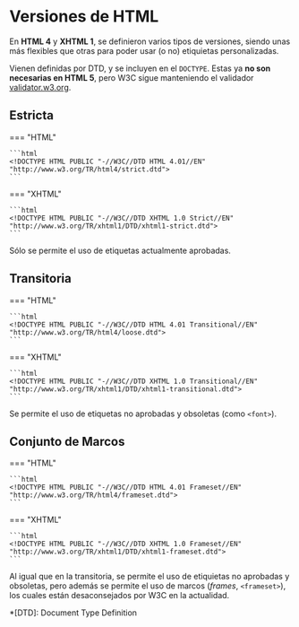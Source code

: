 # Versiones de HTML

En **HTML 4** y **XHTML 1**, se definieron varios tipos de versiones, siendo unas más flexibles que otras para poder
usar (o no) etiquietas personalizadas.

Vienen definidas por DTD, y se incluyen en el `DOCTYPE`. Estas ya **no son necesarias en HTML 5**, pero W3C sigue
manteniendo el validador [validator.w3.org](http://validator.w3.org/).

## Estricta

=== "HTML"

    ```html
    <!DOCTYPE HTML PUBLIC "-//W3C//DTD HTML 4.01//EN"
    "http://www.w3.org/TR/html4/strict.dtd">
    ```

=== "XHTML"

    ```html
    <!DOCTYPE HTML PUBLIC "-//W3C//DTD XHTML 1.0 Strict//EN"
    "http://www.w3.org/TR/xhtml1/DTD/xhtml1-strict.dtd">
    ```

Sólo se permite el uso de etiquetas actualmente aprobadas.

## Transitoria

=== "HTML"

    ```html
    <!DOCTYPE HTML PUBLIC "-//W3C//DTD HTML 4.01 Transitional//EN"
    "http://www.w3.org/TR/html4/loose.dtd">
    ```

=== "XHTML"

    ```html
    <!DOCTYPE HTML PUBLIC "-//W3C//DTD XHTML 1.0 Transitional//EN"
    "http://www.w3.org/TR/xhtml1/DTD/xhtml1-transitional.dtd">
    ```

Se permite el uso de etiquetas no aprobadas y obsoletas (como `<font>`).

## Conjunto de Marcos

=== "HTML"

    ```html
    <!DOCTYPE HTML PUBLIC "-//W3C//DTD HTML 4.01 Frameset//EN"
    "http://www.w3.org/TR/html4/frameset.dtd">
    ```

=== "XHTML"

    ```html
    <!DOCTYPE HTML PUBLIC "-//W3C//DTD XHTML 1.0 Frameset//EN"
    "http://www.w3.org/TR/xhtml1/DTD/xhtml1-frameset.dtd">
    ```

Al igual que en la transitoria, se permite el uso de etiquietas no aprobadas y obsoletas, pero además se permite el uso
de marcos (_frames_, `<frameset>`), los cuales están desaconsejados por W3C en la actualidad.


*[DTD]: Document Type Definition
